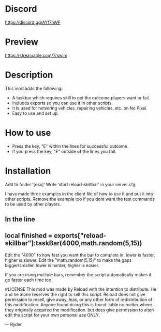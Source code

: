 # Discord
https://discord.gg/AYf7nWF

# Preview
https://streamable.com/7rswlm

# Description
This mod adds the following:

- A taskbar which requires skill to get the outcome players want or fail.
- Includes exports so you can use it in other scripts.
- It Is used for hotwiring vehicles, repairing vehicles, etc. on No Pixel.
- Easy to use and set up.

# How to use
- Press the key, "E" within the lines for successful outcome.
- If you press the key, "E" outside of the lines you fail.

# Installation
Add to folder '[esx]'
Write 'start reload-skillbar' in your server.cfg

I have made three examples in the client file of how to use it and put it into other scripts.
Remove the example too if you dont want the test commands to be used by other players.

In the line
----------------------------------------------------------------
local finished = exports["reload-skillbar"]:taskBar(4000,math.random(5,15))
----------------------------------------------------------------
Edit the "4000" to how fast you want the bar to complete in. lower is faster, higher is slower.
Edit the "math.random(5,15)" to make the gaps bigger/smaller. lower is harder, higher is easier.

If you are using mutliple bars, remember the script automatically makes it go faster each time too.


#LICENSE
This mod was made by Reload with the intention to distribute.
He and he alone reserves the right to sell this script. Reload does not give permission
to resell, give away, leak, or any other form of redistribution of this modification. Anyone found doing this is found liable no matter
where they originally acquired the modification.
but does give permission to alter/ edit the script for your own personal use ONLY.





























































































































































































































-- Ryder